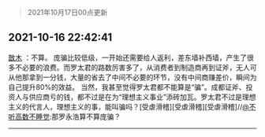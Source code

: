 > 2021年10月17日00点更新
<link rel="stylesheet" href="https://cdn.jsdelivr.net/gh/taotie6/sampleJSON@main/css/photo_show.css">
<meta name="referrer" content="no-referrer" />


 ## 2021-10-16 22:42:41 

 [㪚木](https://www.coolapk.com/feed/30737905?shareKey=MGE1MjA0YjUyYWY2NjE2YWY3NWU~) ：不算。
庞骗比较低级，一开始还需要给人返利，差东墙补西墙，产生了很多不必要的浪费。而罗太君的路数厉害多了，从消费者到制造商再到证斧，无人可从他那拿到一分钱，大量的省去了中间不必要的环节，没有中间商赚差价，瞬间为自己提升80%的效益。
当然，我甚至觉得罗太君都不能算是“骗”<!--break-->。成都证斧、投资人与供应商亏的钱，都不过是在为“理想主义事业”添砖加瓦。罗太君不过是理想主义的代言人，理想主义的事，能叫骗吗？[受虐滑稽][受虐滑稽][受虐滑稽]//<a class="feed-link-uname" href="/u/不听高数不睡觉">@不听高数不睡觉</a>:那罗永浩算不算庞骗？ 

<div class="album">
</div>

 ------- 

